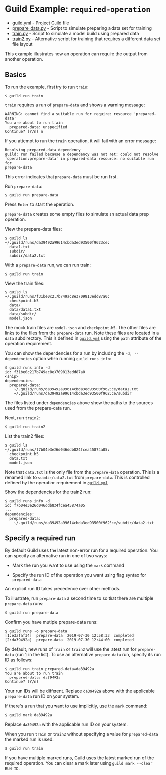 # Guild Example: `required-operation`

- [guild.yml](guild.yml) - Project Guild file
- [prepare_data.py](prepare_data.py) - Script to simulate preparing a
  data set for training
- [train.py](train.py) - Script to simulate a model build using
  prepared data
- [train2.py](train2.py) - Alternative script for training that
  requires a different data set file layout

This example illustrates how an operation can require the output from
another operation.

## Basics

To run the example, first try to run `train`:

```
$ guild run train
```

`train` requires a run of `prepare-data` and shows a warning message:

```
WARNING: cannot find a suitable run for required resource 'prepared-data'
You are about to run train
  prepared-data: unspecified
Continue? (Y/n) n
```

If you attempt to run the `train` operation, it will fail with an
error message:

```
Resolving prepared-data dependency
guild: run failed because a dependency was not met: could not resolve
'operation:prepare-data' in prepared-data resource: no suitable run for
prepare-data
```

This error indicates that `prepare-data` must be run first.

Run `prepare-data`:

```
$ guild run prepare-data
```

Press `Enter` to start the operation.

`prepare-data` creates some empty files to simulate an actual data
prep operation.

View the prepare-data files:

```
$ guild ls
~/.guild/runs/da39492a99614cbda3ed93500f9623ce:
  data1.txt
  subdir/
  subdir/data2.txt
```

With a `prepare-data` run, we can run train:

```
$ guild run train
```

View the train files:

```
$ guild ls
~/.guild/runs/f31be0c217b749ac8e3709813edd87a0:
  checkpoint.h5
  data/
  data/data1.txt
  data/subdir/
  model.json
```

The mock train files are `model.json` and `checkpoint.h5`. The other
files are links to the files from the `prepare-data` run. Note these
files are located in a `data` subdirectory. This is defined in
[`guild.yml`](guild.yml) using the `path` attribute of the operation
requirement.

You can show the dependencies for a run by including the `-d,
--dependencies` option when running `guild runs info`:

```
$ guild runs info -d
id: f31be0c217b749ac8e3709813edd87a0
<snip>
dependencies:
  prepared-data:
    ~/.guild/runs/da39492a99614cbda3ed93500f9623ce/data1.txt
    ~/.guild/runs/da39492a99614cbda3ed93500f9623ce/subdir
```

The files listed under `dependencies` above show the paths to the
sources used from the prepare-data run.

Next, run `train2`:

```
$ guild run train2
```

List the train2 files:

```
$ guild ls
~/.guild/runs/f7b04e3e26d046ddb824fcea45874a05:
  checkpoint.h5
  data.txt
  model.json
```

Note that `data.txt` is the only file from the `prepare-data`
operation. This is a renamed link to `subdir/data2.txt` from
`prepare-data`. This is controlled defined by the operation
requirement in [`guild.yml`](guild.yml).

Show the dependencies for the train2 run:

```
$ guild runs info -d
id: f7b04e3e26d046ddb824fcea45874a05
...
dependencies:
  prepared-data:
    ~/.guild/runs/da39492a99614cbda3ed93500f9623ce/subdir/data2.txt
```

## Specify a required run

By default Guild uses the latest non-error run for a required
operation. You can specify an alternative run in one of two ways:

- Mark the run you want to use using the `mark` command

- Specify the run ID of the operation you want using flag syntax for
  `prepared-data`

An explicit run ID takes precedence over other methods.

To illustrate, run `prepare-data` a second time to so that there are
multiple `prepare-data` runs:

```
$ guild run prepare-data
```

Confirm you have mutiple prepare-data runs:

```
$ guild runs -o prepare-data
[1:e3afaf34]  prepare-data  2019-07-30 12:58:33  completed
[2:da39492a]  prepare-data  2019-07-30 12:44:00  completed
```

By default, new runs of `train` or `train2` will use the latest run
for `prepare-data` (run `1` in the list). To use an alternative
`prepare-data` run, specify its run ID as follows:

```
$ guild run train prepared-data=da39492a
You are about to run train
  prepared-data: da39492a
Continue? (Y/n)
```

Your run IDs will be different. Replace `da39492a` above with the
applicable `prepare-data` run ID on your system.

If there's a run that you want to use implicitly, use the `mark`
command:

```
$ guild mark da39492a
```

Replace `da39492a` with the applicable run ID on your system.

When you run `train` or `train2` without specifying a value for
`prepared-data` the marked run is used.

```
$ guild run train
```

If you have multiple marked runs, Guild uses the latest marked run of
the required operation. You can clear a mark later using `guild mark
--clear RUN-ID`.

